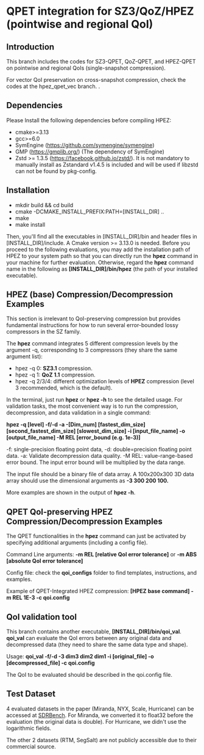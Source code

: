 # QPET integration for SZ3/QoZ/HPEZ (pointwise and regional QoI)

## Introduction

This branch includes the codes for SZ3-QPET, QoZ-QPET, and HPEZ-QPET on pointwise and regional QoIs (single-snapshot compression).

For vector QoI preservation on cross-snapshot compression, check the codes at the hpez_qpet_vec branch.
.
## Dependencies

Please Install the following dependencies before compiling HPEZ:

* cmake>=3.13
* gcc>=6.0
* SymEngine (https://github.com/symengine/symengine)
* GMP (https://gmplib.org/) (The dependency of SymEngine)
* Zstd >= 1.3.5 (https://facebook.github.io/zstd/). It is not mandatory to manually install as Zstandard v1.4.5 is included and will be used if libzstd can not be found by pkg-config.

## Installation

* mkdir build && cd build
* cmake -DCMAKE_INSTALL_PREFIX:PATH=[INSTALL_DIR] ..
* make
* make install

Then, you'll find all the executables in [INSTALL_DIR]/bin and header files in [INSTALL_DIR]/include. A Cmake version >= 3.13.0 is needed. 
Before you proceed to the following evaluations, you may add the installation path of HPEZ to your system path so that you can directly run the **hpez** command in your machine for further evaluation. 
Otherwise, regard the **hpez** command name in the following as **[INSTALL_DIR]/bin/hpez** (the path of your installed executable).

## HPEZ (base) Compression/Decompression Examples

This section is irrelevant to QoI-preserving compression but provides fundamental instructions for how to run several error-bounded lossy compressors in the SZ family. 

The **hpez** command integrates 5 different compression levels by the argument -q, corresponding to 3 compressors (they share the same argument list):

* hpez -q 0: **SZ3.1** compression.
* hpez -q 1: **QoZ 1.1** compression.
* hpez -q 2/3/4: different optimization levels of **HPEZ** compression (level 3 recommended, which is the default).

In the terminal, just run **hpez** or **hpez -h** to see the detailed usage. For validation tasks, the most convenient way is to run the compression, decompression, and data validation in a single command:

**hpez -q [level] -f/-d -a -[Dim_num] [fastest_dim_size] [second_fastest_dim_size] [slowest_dim_size] -i [input_file_name] -o [output_file_name] -M REL [error_bound (e.g. 1e-3)]**

-f: single-precision floating point data, -d: double=precision floating point data. -a: Validate decompression data quality. -M REL: value-range-based error bound. The input error bound will be multiplied by the data range.

The input file should be a binary file of data array. A 100x200x300 3D data array should use the dimensional arguments as **-3 300 200 100.**

More examples are shown in the output of **hpez -h**.

## QPET QoI-preserving HPEZ Compression/Decompression Examples

The QPET functionalities in the **hpez** command can just be activated by specifying additional arguments (including a config file).

Command Line arguments: **-m REL [relative QoI error tolerance]** or **-m ABS [absolute QoI error tolerance]**

Config file: check the  **qoi_configs** folder to find templates, instructions, and examples.

Example of QPET-Integrated HPEZ compression: **[HPEZ base command] -m REL 1E-3 -c qoi.config**

## QoI validation tool

This branch contains another executable, **[INSTALL_DIR]/bin/qoi_val**. **qoi_val** can evaluate the QoI errors between any original data and decompressed data (they need to share the same data type and shape).

Usage: **qoi_val -f/-d -3 dim3 dim2 dim1 -i [original_file] -o [decompressed_file] -c qoi.config**

The QoI to be evaluated should be described in the qoi.config file.

## Test Dataset

4 evaluated datasets in the paper (Miranda, NYX, Scale, Hurricane) can be accessed at [SDRBench](https://sdrbench.github.io/). For Miranda, we converted it to float32 before the evaluation (the original data is double). For Hurricane, we didn't use the logarithmic fields.

The other 2 datasets (RTM, SegSalt) are not publicly accessible due to their commercial source.

